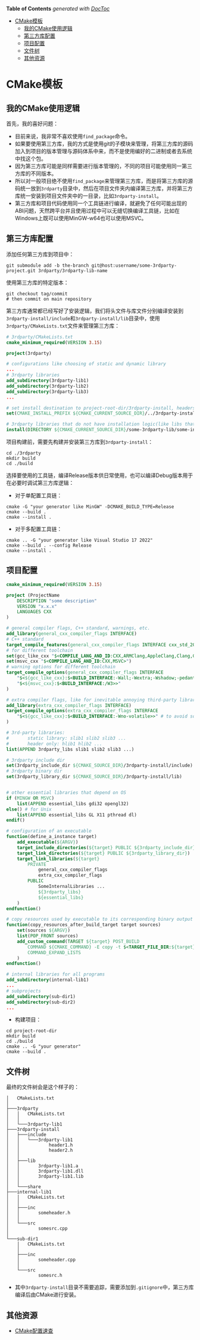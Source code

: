 <!-- START doctoc generated TOC please keep comment here to allow auto update -->
<!-- DON'T EDIT THIS SECTION, INSTEAD RE-RUN doctoc TO UPDATE -->
**Table of Contents**  *generated with [DocToc](https://github.com/thlorenz/doctoc)*

- [CMake模板](#cmake%E6%A8%A1%E6%9D%BF)
  - [我的CMake使用逻辑](#%E6%88%91%E7%9A%84cmake%E4%BD%BF%E7%94%A8%E9%80%BB%E8%BE%91)
  - [第三方库配置](#%E7%AC%AC%E4%B8%89%E6%96%B9%E5%BA%93%E9%85%8D%E7%BD%AE)
  - [项目配置](#%E9%A1%B9%E7%9B%AE%E9%85%8D%E7%BD%AE)
  - [文件树](#%E6%96%87%E4%BB%B6%E6%A0%91)
  - [其他资源](#%E5%85%B6%E4%BB%96%E8%B5%84%E6%BA%90)

<!-- END doctoc generated TOC please keep comment here to allow auto update -->

# CMake模板

## 我的CMake使用逻辑

首先，我的喜好问题：
- 目前来说，我非常不喜欢使用`find_package`命令。
- 如果要使用第三方库，我的方式是使用git的子模块来管理，将第三方库的源码加入到项目的版本管理与源码体系中来，而不是使用编好的二进制或者去系统中找这个包。
- 因为第三方库可能是同样需要进行版本管理的，不同的项目可能使用同一第三方库的不同版本。
- 所以对一般项目绝不使用`find_package`来管理第三方库，而是将第三方库的源码统一放到`3rdparty`目录中，然后在项目文件夹内编译第三方库，并将第三方库统一安装到项目文件夹中的一目录，比如`3rdparty-install`。
- 第三方库和项目代码使用同一个工具链进行编译，就避免了任何可能出现的ABI问题，天然跨平台并且使用过程中可以无缝切换编译工具链，比如在Windows上既可以使用MinGW-w64也可以使用MSVC。

## 第三方库配置

添加任何第三方库到项目中：
```shell
git submodule add -b the-branch git@host:username/some-3rdparty-project.git 3rdparty/3rdparty-lib-name
```
使用第三方库的特定版本：
```shell
git checkout tag/commit
# then commit on main repository
```

第三方库通常都已经写好了安装逻辑，我们将头文件与库文件分别编译安装到`3rdparty-install/include`和`3rdparty-install/lib`目录中，使用`3rdparty/CMakeLists.txt`文件来管理第三方库：
```CMake
# 3rdparty/CMakeLists.txt
cmake_minimum_required(VERSION 3.15)

project(3rdparty)

# configurations like choosing of static and dynamic library
...
# 3rdparty libraries
add_subdirectory(3rdparty-lib1)
add_subdirectory(3rdparty-lib2)
add_subdirectory(3rdparty-lib3)
...

# set install destination to project-root-dir/3rdparty-install, headers to include, binary to lib
set(CMAKE_INSTALL_PREFIX ${CMAKE_CURRENT_SOURCE_DIR}/../3rdparty-install)

# 3rdparty libraries that do not have installation logic(like libs that do not have CMakeLists.txt or header only), install them by ourselves
install(DIRECTORY ${CMAKE_CURRENT_SOURCE_DIR}/some-3rdparty-lib/some-include-dir DESTINATION include)
```
项目构建前，需要先构建并安装第三方库到`3rdparty-install`：
```shell
cd ./3rdparty
mkdir build
cd ./build
```
选择要使用的工具链，编译Release版本供日常使用，也可以编译Debug版本用于在必要时调试第三方库逻辑：
- 对于单配置工具链：
```shell
cmake -G "your generator like MinGW" -DCMAKE_BUILD_TYPE=Release
cmake --build .
cmake --install .
```
- 对于多配置工具链：
```shell
cmake .. -G "your generator like Visual Studio 17 2022"
cmake --build . --config Release
cmake --install .
```

## 项目配置

```CMake
cmake_minimum_required(VERSION 3.15)

project (ProjectName
    DESCRIPTION "some description"
    VERSION "x.x.x"
    LANGUAGES CXX
)

# general compiler flags, C++ standard, warnings, etc.
add_library(general_cxx_compiler_flags INTERFACE)
# C++ standard
target_compile_features(general_cxx_compiler_flags INTERFACE cxx_std_20)
# for different toolchain
set(gcc_like_cxx "$<COMPILE_LANG_AND_ID:CXX,ARMClang,AppleClang,Clang,GNU,LCC>")
set(msvc_cxx "$<COMPILE_LANG_AND_ID:CXX,MSVC>")
# warning options for different toolchain
target_compile_options(general_cxx_compiler_flags INTERFACE
    "$<${gcc_like_cxx}:$<BUILD_INTERFACE:-Wall;-Wextra;-Wshadow;-pedantic-errors;-Wformat=2;-Wno-unused-parameter>>"
    "$<${msvc_cxx}:$<BUILD_INTERFACE:/W3>>"
)

# extra compiler flags, like for inevitable annoying third-party library headers' warnings
add_library(extra_cxx_compiler_flags INTERFACE)
target_compile_options(extra_cxx_compiler_flags INTERFACE
    "$<${gcc_like_cxx}:$<BUILD_INTERFACE:-Wno-volatile>>" # to avoid some 3rdparty warning
)

# 3rd-party libraries:
#       static library: slib1 slib2 slib3 ...
#       header only: hlib1 hlib2 ...
list(APPEND 3rdparty_libs slib1 slib2 slib3 ...)

# 3rdparty include dir
set(3rdparty_include_dir ${CMAKE_SOURCE_DIR}/3rdparty-install/include)
# 3rdparty binary dir
set(3rdparty_library_dir ${CMAKE_SOURCE_DIR}/3rdparty-install/lib)


# other essential libraries that depend on OS
if (MINGW OR MSVC)
    list(APPEND essential_libs gdi32 opengl32)
else() # for Unix
    list(APPEND essential_libs GL X11 pthread dl)
endif()

# configuration of an executable
function(define_a_instance target)
    add_executable(${ARGV})
    target_include_directories(${target} PUBLIC ${3rdparty_include_dir})
    target_link_directories(${target} PUBLIC ${3rdparty_library_dir})
    target_link_libraries(${target}
        PRIVATE
            general_cxx_compiler_flags
            extra_cxx_compiler_flags
        PUBLIC
            SomeInternalLibraries ...
            ${3rdparty_libs}
            ${essential_libs}
    )
endfunction()

# copy resources used by executable to its corresponding binary output directory after build target.
function(copy_resources_after_build_target target sources)
    set(sources ${ARGV})
    list(POP_FRONT sources)
    add_custom_command(TARGET ${target} POST_BUILD
        COMMAND ${CMAKE_COMMAND} -E copy -t $<TARGET_FILE_DIR:${target}> ${sources}
        COMMAND_EXPAND_LISTS
    )
endfunction()

# internal libraries for all programs
add_subdirectory(internal-lib1)
...
# subprojects
add_subdirectory(sub-dir1)
add_subdirectory(sub-dir2)
...
```
- 构建项目：
```shell
cd project-root-dir
mkdir build
cd ./build
cmake .. -G "your generator"
cmake --build .
```

## 文件树

最终的文件树会是这个样子的：

```
│   CMakeLists.txt
│
├───3rdparty
│   │   CMakeLists.txt
│   │
│   └───3rdparty-lib1
├───3rdparty-install
│   ├───include
│   │   └───3rdparty-lib1
│   │           header1.h
│   │           header2.h
│   │
│   ├───lib
│   │       3rdparty-lib1.a
│   │       3rdparty-lib1.dll
│   │       3rdparty-lib1.lib
│   │
│   └───share
├───internal-lib1
│   │   CMakeLists.txt
│   │
│   ├───inc
│   │       someheader.h
│   │
│   └───src
│           somesrc.cpp
│
└───sub-dir1
    │   CMakeLists.txt
    │
    ├───inc
    │       someheader.cpp
    │
    └───src
            somesrc.h
```

- 其中`3rdparty-install`目录不需要追踪，需要添加到`.gitignore`中，第三方库编译后由CMake进行安装。

## 其他资源

- [CMake配置速查](https://github.com/tch0/MyCommandCheatSheet/blob/master/CMakeConfig.md)